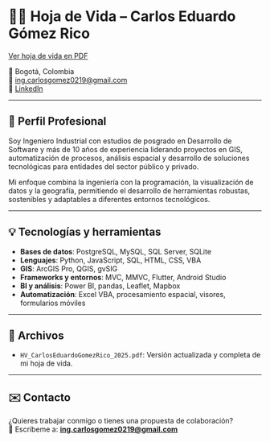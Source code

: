 # 👨‍💻 Hoja de Vida – Carlos Eduardo Gómez Rico

[Ver hoja de vida en PDF](HV_CarlosEduardoGomezRico_2025.pdf)

📍 Bogotá, Colombia  
📧 ing.carlosgomez0219@gmail.com  
🔗 [LinkedIn](https://www.linkedin.com/in/carlos-eduardo-gómez-rico-842084128)

---

## 🧩 Perfil Profesional

Soy Ingeniero Industrial con estudios de posgrado en Desarrollo de Software y más de 10 años de experiencia liderando proyectos en GIS, automatización de procesos, análisis espacial y desarrollo de soluciones tecnológicas para entidades del sector público y privado.

Mi enfoque combina la ingeniería con la programación, la visualización de datos y la geografía, permitiendo el desarrollo de herramientas robustas, sostenibles y adaptables a diferentes entornos tecnológicos.

---

## 💡 Tecnologías y herramientas

- **Bases de datos**: PostgreSQL, MySQL, SQL Server, SQLite  
- **Lenguajes**: Python, JavaScript, SQL, HTML, CSS, VBA  
- **GIS**: ArcGIS Pro, QGIS, gvSIG  
- **Frameworks y entornos**: MVC, MMVC, Flutter, Android Studio  
- **BI y análisis**: Power BI, pandas, Leaflet, Mapbox  
- **Automatización**: Excel VBA, procesamiento espacial, visores, formularios móviles

---

## 📁 Archivos

- `HV_CarlosEduardoGomezRico_2025.pdf`: Versión actualizada y completa de mi hoja de vida.

---

## ✉️ Contacto

¿Quieres trabajar conmigo o tienes una propuesta de colaboración?  
📩 Escríbeme a: **ing.carlosgomez0219@gmail.com**

